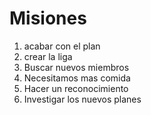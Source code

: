 # Misiones

1. acabar con el plan
2. crear la liga
3. Buscar nuevos miembros
4. Necesitamos mas comida
5. Hacer un reconocimiento
6. Investigar los nuevos planes